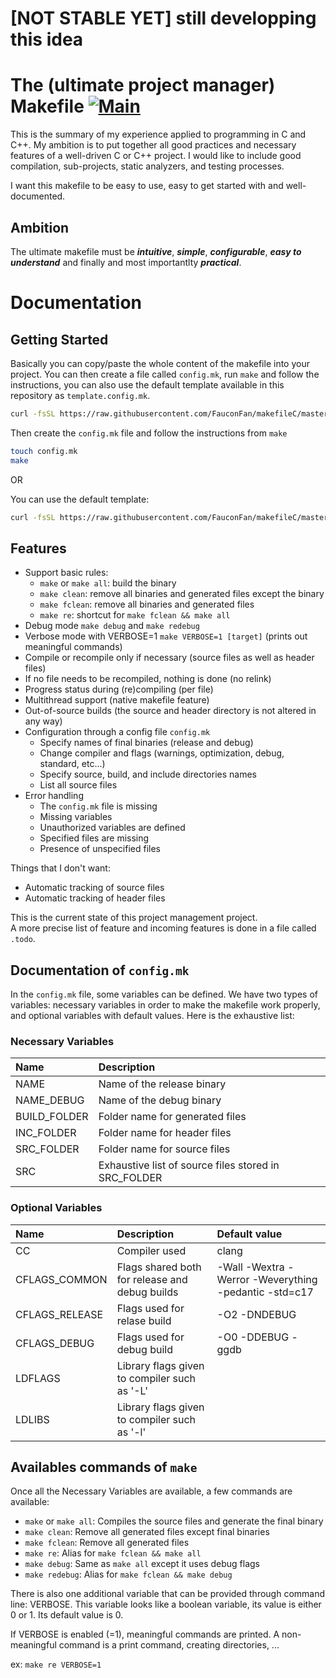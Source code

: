 # [NOT STABLE YET] still developping this idea

# The (ultimate project manager) Makefile [![Main](https://github.com/FauconFan/makefileC/actions/workflows/main.yml/badge.svg)](https://github.com/FauconFan/makefileC/actions/workflows/main.yml)

This is the summary of my experience applied to programming in C and C++. My ambition is to put together all good practices and necessary features of a well-driven C or C++ project. I would like to include good compilation, sub-projects, static analyzers, and testing processes.

I want this makefile to be easy to use, easy to get started with and well-documented.

## Ambition

The ultimate makefile must be ***intuitive***, ***simple***, ***configurable***, ***easy to understand*** and finally and most importantlty ***practical***.

# Documentation

## Getting Started

Basically you can copy/paste the whole content of the makefile into your project. You can then create a file called `config.mk`, run `make` and follow the instructions, you can also use the default template available in this repository as `template.config.mk`.

```bash
curl -fsSL https://raw.githubusercontent.com/FauconFan/makefileC/master/Makefile -o Makefile
```

Then create the `config.mk` file and follow the instructions from `make`

```bash
touch config.mk
make
```

OR

You can use the default template:

```bash
curl -fsSL https://raw.githubusercontent.com/FauconFan/makefileC/master/template.config.mk -o config.mk
```

## Features

- Support basic rules:
  - `make` or `make all`: build the binary
  - `make clean`: remove all binaries and generated files except the binary
  - `make fclean`: remove all binaries and generated files
  - `make re`: shortcut for `make fclean && make all`
- Debug mode `make debug` and `make redebug`
- Verbose mode with VERBOSE=1 `make VERBOSE=1 [target]` (prints out meaningful commands)
- Compile or recompile only if necessary (source files as well as header files)
- If no file needs to be recompiled, nothing is done (no relink)
- Progress status during (re)compiling (per file)
- Multithread support (native makefile feature)
- Out-of-source builds (the source and header directory is not altered in any way)
- Configuration through a config file `config.mk`
  - Specify names of final binaries (release and debug)
  - Change compiler and flags (warnings, optimization, debug, standard, etc...)
  - Specify source, build, and include directories names
  - List all source files
- Error handling
  - The `config.mk` file is missing
  - Missing variables
  - Unauthorized variables are defined
  - Specified files are missing
  - Presence of unspecified files

Things that I don't want:
- Automatic tracking of source files
- Automatic tracking of header files

This is the current state of this project management project.  
A more precise list of feature and incoming features is done in a file called `.todo`.

## Documentation of `config.mk`

In the `config.mk` file, some variables can be defined. We have two types of variables: necessary variables in order to make the makefile work properly, and optional variables with default values. Here is the exhaustive list:

### Necessary Variables

| Name | Description |
| :--- | :---        |
| NAME | Name of the release binary |
| NAME_DEBUG | Name of the debug binary |
| BUILD_FOLDER | Folder name for generated files |
| INC_FOLDER | Folder name for header files |
| SRC_FOLDER | Folder name for source files |
| SRC | Exhaustive list of source files stored in SRC_FOLDER |

### Optional Variables

| Name | Description | Default value |
| :--- | :---        | :---          |
| CC | Compiler used | clang |
| CFLAGS_COMMON | Flags shared both for release and debug builds | -Wall -Wextra -Werror -Weverything -pedantic -std=c17 |
| CFLAGS_RELEASE | Flags used for relase build | -O2 -DNDEBUG |
| CFLAGS_DEBUG | Flags used for debug build | -O0 -DDEBUG -ggdb |
| LDFLAGS | Library flags given to compiler such as '-L' | |
| LDLIBS | Library flags given to compiler such as '-l' | |

## Availables commands of `make`

Once all the Necessary Variables are available, a few commands are available:

- `make` or `make all`: Compiles the source files and generate the final binary
- `make clean`: Remove all generated files except final binaries
- `make fclean`: Remove all generated files
- `make re`: Alias for `make fclean && make all`
- `make debug`: Same as `make all` except it uses debug flags
- `make redebug`: Alias for `make fclean && make debug`

There is also one additional variable that can be provided through command line: VERBOSE. This variable looks like a boolean variable, its value is either 0 or 1. Its default value is 0.

If VERBOSE is enabled (=1), meaningful commands are printed. A non-meaningful command is a print command, creating directories, ... 

ex: `make re VERBOSE=1`
